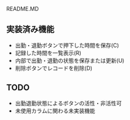 README.MD

## 実装済み機能

- 出勤・退勤ボタンで押下した時間を保存(C)
- 記録した時間を一覧表示(R)
- 内部で出勤・退勤の状態を保存または更新(U)
- 削除ボタンでレコードを削除(D)


## TODO

- 出勤退勤状態によるボタンの活性・非活性可
- 未使用カラムに関わる未実装機能

